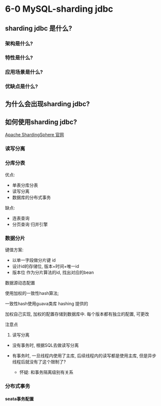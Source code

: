 # 6-0 MySQL-sharding jdbc

## sharding jdbc 是什么? 

### 架构是什么? 

### 特性是什么? 

### 应用场景是什么? 

### 优缺点是什么? 

## 为什么会出现sharding jdbc? 



## 如何使用sharding jdbc? 

[Apache ShardingSphere 官网](https://shardingsphere.apache.org/)

### 读写分离

### 分库分表

优点: 

- 单表分库分表
- 读写分离
- 数据库的分布式事务

缺点: 

- 连表查询
- 分页查询 归并引擎



### 数据分片

键值方案: 

- 以单一字段做分片键 id
- 设计id的存储位, 版本+时间+唯一id
- 版本位 作为分片算法的id, 找出对应的bean



数据源动态配置

使用加权的一致性hash算法;

一致性hash使用guava类库 hashing 提供的

加权自己实现, 加权的配置存储到数据库中. 每个版本都有独立的配置, 可更改



注意点

1. 读写分离

- 没有事务时, 根据SQL去做读写分离

- 有事务时, 一旦线程内使用了主库, 后续线程内的读写都是使用主库, 但是异步线程后就没有了这个限制了? 

  - 怀疑: 和事务隔离级别有关系

  

### 分布式事务



#### seata事务配置

